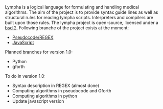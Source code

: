 <script>
document.getElementById( "aboutsmall").style.backgroundColor="#EFAB00";
document.getElementById( "abouttext").style.color="#000000";
document.getElementById( "about").className="menu2active";
</script>
 <span class="sc">Lympha</span> is a logical language for formulating and handling medical algorithms. The aim of the project is to provide syntax guide lines as well as structural rules for reading <span class="sc">lympha</span> scripts. Interpreters and compilers are built upon those rules. The <span class="sc">lympha</span> project is open-source, licensed under a <span class="sc">[bsd 2](http://opensource.org/licenses/BSD-2-Clause)</span>. Following branche of the project exists at the moment:
 - [Pseudocode/REGEX](https://github.com/RickardHultgren/lympha/tree/master)
 - [JavaScript](https://github.com/RickardHultgren/lympha/tree/js)


Planned branches for version 1.0:
 - Python
 - gforth


To do in version 1.0:
 - Syntax description in REGEX  (almost done)
 - Computing algorithms in pseudocode and Gforth
 - Computing algorithms in python
 - Update javascript version

